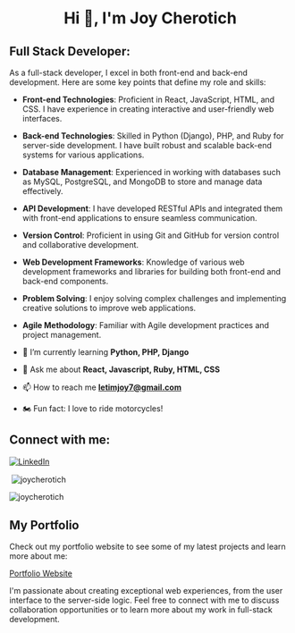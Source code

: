 <h1 align="center">Hi 👋, I'm Joy Cherotich</h1>

## Full Stack Developer:
As a full-stack developer, I excel in both front-end and back-end development. Here are some key points that define my role and skills:

- **Front-end Technologies**: Proficient in React, JavaScript, HTML, and CSS. I have experience in creating interactive and user-friendly web interfaces.

- **Back-end Technologies**: Skilled in Python (Django), PHP, and Ruby for server-side development. I have built robust and scalable back-end systems for various applications.

- **Database Management**: Experienced in working with databases such as MySQL, PostgreSQL, and MongoDB to store and manage data effectively.

- **API Development**: I have developed RESTful APIs and integrated them with front-end applications to ensure seamless communication.

- **Version Control**: Proficient in using Git and GitHub for version control and collaborative development.

- **Web Development Frameworks**: Knowledge of various web development frameworks and libraries for building both front-end and back-end components.

- **Problem Solving**: I enjoy solving complex challenges and implementing creative solutions to improve web applications.

- **Agile Methodology**: Familiar with Agile development practices and project management.

- 🌱 I’m currently learning **Python, PHP, Django**

- 💬 Ask me about **React, Javascript, Ruby, HTML, CSS**

- 📫 How to reach me **letimjoy7@gmail.com**

- 🏍️ Fun fact: I love to ride motorcycles!

## Connect with me:

[![LinkedIn](https://img.shields.io/badge/LinkedIn-%230A66C2.svg?style=for-the-badge&logo=linkedin&logoColor=white)](https://www.linkedin.com/in/joy-letim-540979258/)

<p>&nbsp;<img align="center" src="https://github-readme-stats.vercel.app/api?username=joycherotich&show_icons=true&locale=en" alt="joycherotich" /></p>

<p><img align="center" src="https://github-readme-streak-stats.herokuapp.com/?user=joycherotich&" alt="joycherotich" /></p>

## My Portfolio

Check out my portfolio website to see some of my latest projects and learn more about me:

[Portfolio Website](https://prodigy-wd-04-6to1.vercel.app/)

I'm passionate about creating exceptional web experiences, from the user interface to the server-side logic. Feel free to connect with me to discuss collaboration opportunities or to learn more about my work in full-stack development.


